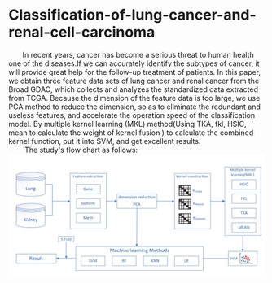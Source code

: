 # Classification-of-lung-cancer-and-renal-cell-carcinoma
&nbsp;&nbsp;&nbsp;&nbsp;&nbsp;&nbsp;&nbsp;In recent years, cancer has become a serious threat to human health one of the diseases.If we can accurately identify the subtypes of cancer, it will provide great help for the follow-up treatment of patients. In this paper, we obtain three feature data sets of lung cancer and renal cancer from the Broad GDAC, which collects and analyzes the standardized data extracted from TCGA. Because the dimension of the feature data is too large, we use PCA method to reduce the dimension, so as to eliminate the redundant and useless features, and accelerate the operation speed of the classification model. By multiple kernel learning (MKL) method(Using TKA, fkl, HSIC, mean to calculate the weight of kernel fusion ) to calculate the combined kernel function, put it into SVM, and get excellent results.</br>
&nbsp;&nbsp;&nbsp;&nbsp;&nbsp;&nbsp;&nbsp; The study's flow chart as follows:
![](./flowchart.png)
